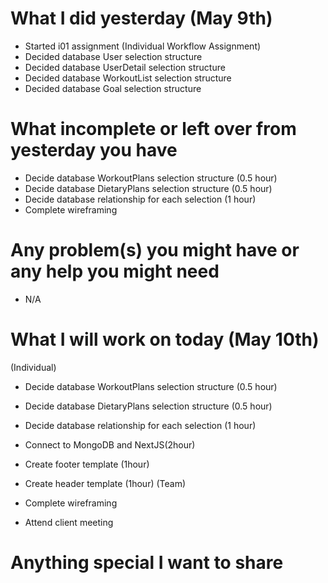# What I did yesterday (May 9th)

-   Started i01 assignment (Individual Workflow Assignment)
-   Decided database User selection structure
-   Decided database UserDetail selection structure
-   Decided database WorkoutList selection structure
-   Decided database Goal selection structure

# What incomplete or left over from yesterday you have

-   Decide database WorkoutPlans selection structure (0.5 hour)
-   Decide database DietaryPlans selection structure (0.5 hour)
-   Decide database relationship for each selection (1 hour)
-   Complete wireframing

# Any problem(s) you might have or any help you might need

-   N/A

# What I will work on today (May 10th)

(Individual)

-   Decide database WorkoutPlans selection structure (0.5 hour)
-   Decide database DietaryPlans selection structure (0.5 hour)
-   Decide database relationship for each selection (1 hour)
-   Connect to MongoDB and NextJS(2hour)
-   Create footer template (1hour)
-   Create header template (1hour)
    (Team)

-   Complete wireframing
-   Attend client meeting

# Anything special I want to share
